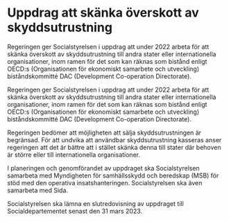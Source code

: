 # Uppdrag att skänka överskott av skyddsutrustning

Regeringen ger Socialstyrelsen i uppdrag att under 2022 arbeta för att skänka överskott av skyddsutrustning till andra stater eller internationella organisationer, inom ramen för det som kan räknas som bistånd enligt OECD:s (Organisationen för ekonomiskt samarbete och utveckling) biståndskommitté DAC (Development Co-operation Directorate).

Regeringen ger Socialstyrelsen i uppdrag att under 2022 arbeta för att skänka överskott av skyddsutrustning till andra stater eller internationella organisationer, inom ramen för det som kan räknas som bistånd enligt OECD:s (Organisationen för ekonomiskt samarbete och utveckling) biståndskommitté DAC (Development Co-operation Directorate).

Regeringen bedömer att möjligheten att sälja skyddsutrustningen är begränsad. För att undvika att användbar skyddsutrustning kasseras anser regeringen att det är bättre att i stället skänka denna till stater där behoven är större eller till internationella organisationer.

I planeringen och genomförandet av uppdraget ska Socialstyrelsen samarbeta med Myndigheten för samhällsskydd och beredskap (MSB) för stöd med den operativa insatshanteringen. Socialstyrelsen ska även samarbeta med Sida.

Socialstyrelsen ska lämna en slutredovisning av uppdraget till Socialdepartementet senast den 31 mars 2023.
